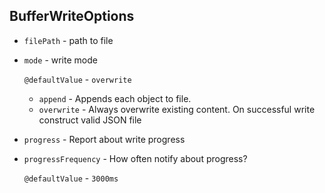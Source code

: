 ## BufferWriteOptions

* `filePath` - path to file

* `mode` - write mode

    `@defaultValue` - `overwrite`

    * `append` - Appends each object to file.
    * `overwrite` - Always overwrite existing content. On successful write construct valid JSON file 

* `progress` - Report about write progress

* `progressFrequency` -  How often notify about progress?

    `@defaultValue` - `3000ms`